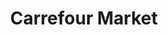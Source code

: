 ---
title: "Carrefour Market"
url: /paris/carrefour-market-place-francoise-dorin/
shop: supermarché
---